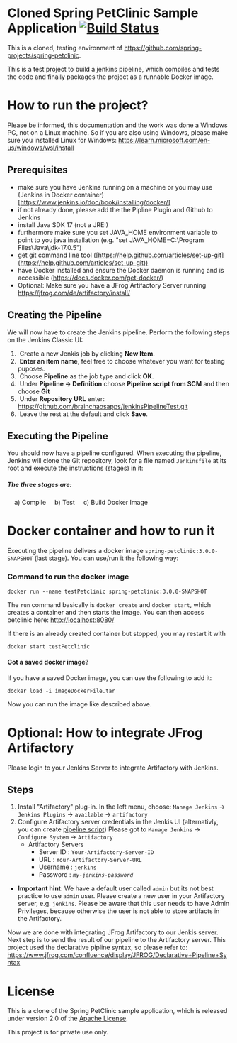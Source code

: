 # Cloned Spring PetClinic Sample Application [![Build Status](https://github.com/spring-projects/spring-petclinic/actions/workflows/maven-build.yml/badge.svg)](https://github.com/spring-projects/spring-petclinic/actions/workflows/maven-build.yml)

This is a cloned, testing environment of https://github.com/spring-projects/spring-petclinic.

This is a test project to build a jenkins pipeline, which compiles and tests the code and finally packages the project as a runnable Docker image.

# How to run the project?

Please be informed, this documentation and the work was done a Windows PC, not on a Linux machine. So if you are also using Windows, please make sure you installed Linux for Windows: https://learn.microsoft.com/en-us/windows/wsl/install


## Prerequisites

- make sure you have Jenkins running on a machine or you may use (Jenkins in Docker container)[https://www.jenkins.io/doc/book/installing/docker/]
- if not already done, please add the the Pipline Plugin and Github to Jenkins
- install Java SDK 17 (not a JRE!)
- furthermore make sure you set JAVA_HOME environment variable to point to you java installation (e.g. "set JAVA_HOME=C:\Program Files\Java\jdk-17.0.5")
- get git command line tool ([https://help.github.com/articles/set-up-git](https://help.github.com/articles/set-up-git))
- have Docker installed and ensure the Docker daemon is running and is accessible (https://docs.docker.com/get-docker/)
- Optional: Make sure you have a JFrog Artifactory Server running
  https://jfrog.com/de/artifactory/install/
  
## Creating the Pipeline

We will now have to create the Jenkins pipeline. Perform the following steps on the Jenkins Classic UI:

1.  Create a new Jenkis job by clicking **New Item**.
2.  **Enter an item name**, feel free to choose whatever you want for testing puposes.
3.  Choose **Pipeline** as the job type and click **OK**.
4.  Under **Pipeline -> Definition** choose **Pipeline script from SCM** and then choose **Git**
6.  Under **Repository URL** enter: https://github.com/brainchaosapps/jenkinsPipelineTest.git
7.  Leave the rest at the default and click **Save**.

## Executing the Pipeline

You should now have a pipeline configured. When executing the pipeline, Jenkins will clone the Git repository, look for a file named `Jenkinsfile` at its root and execute the instructions (stages) in it:

##### The three stages are:

    a) Compile
    b) Test
    c) Build Docker Image

  
# Docker container and how to run it

Executing the pipeline delivers a docker image `spring-petclinic:3.0.0-SNAPSHOT` (last stage). You can use/run it the following way:

### Command to run the docker image
```
docker run --name testPetclinic spring-petclinic:3.0.0-SNAPSHOT
```

The `run` command basically is `docker create` and `docker start`, which creates a container and then starts the image. You can then access petclinic here: [http://localhost:8080/](http://localhost:8080/)

If there is an already created container but stopped, you may restart it with

```
docker start testPetclinic
```

#### Got a saved docker image?

If you have a saved Docker image, you can use the following to add it:

```
docker load -i imageDockerFile.tar
```

Now you can run the image like described above.

  


# Optional: How to integrate JFrog Artifactory

Please login to your Jenkins Server to integrate Artifactory with Jenkins.

## Steps

1. Install "Artifactory" plug-in. In the left menu, choose:
   `Manage Jenkins` -> `Jenkins Plugins` -> `available` -> `artifactory`
2. Configure Artifactory server credentials in the Jenkis UI (alternativly, you can create [pipeline script](https://www.jfrog.com/confluence/display/JFROG/Declarative+Pipeline+Syntax))
   Please got to `Manage Jenkins` -> `Configure System` -> `Artifactory`
   - Artifactory Servers
      - Server ID : `Your-Artifactory-Server-ID`
      - URL : `Your-Artifactory-Server-URL`
      - Username : `jenkins`
      - Password : *`my-jenkins-password`*
    
  - **Important hint**: We have a default user called `admin` but its not best practice to use `admin` user. Please create a new user in your Artifactory server, e.g. `jenkins`. Please be aware that this user needs to have Admin Privileges, because otherwise the user is not able to store artifacts in the Artifactory.

Now we are done with integrating JFrog Artifactory to our Jenkis server. Next step is to send the result of our pipeline to the Artifactory server. This project used the declarative pipline syntax, so please refer to: https://www.jfrog.com/confluence/display/JFROG/Declarative+Pipeline+Syntax

# License

This is a clone of the Spring PetClinic sample application, which is released under version 2.0 of the [Apache License](https://www.apache.org/licenses/LICENSE-2.0).

  

This project is for private use only.